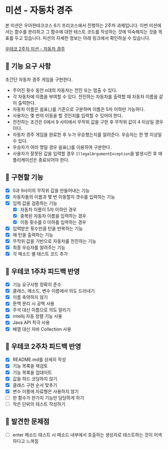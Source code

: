 # 미션 - 자동차 경주

본 미션은 우아한테크코스 6기 프리코스에서 진행하는 2주차 과제입니다.
이번 미션에서는 함수를 분리하고 그 함수에 대한 테스트 코드를 작성하는 것에 익숙해지는 것을 목표를 두고 있습니다. 
미션의 자세한 정보는 아래 링크에서 확인하실 수 있습니다.

[우테코 2주차 미션 - 자동차 경주](https://github.com/woowacourse-precourse/java-racingcar-6)

## 🚀 기능 요구 사항

초간단 자동차 경주 게임을 구현한다.

- 주어진 횟수 동안 n대의 자동차는 전진 또는 멈출 수 있다.
- 각 자동차에 이름을 부여할 수 있다. 전진하는 자동차를 출력할 때 자동차 이름을 같이 출력한다.
- 자동차 이름은 쉼표(,)를 기준으로 구분하며 이름은 5자 이하만 가능하다.
- 사용자는 몇 번의 이동을 할 것인지를 입력할 수 있어야 한다.
- 전진하는 조건은 0에서 9 사이에서 무작위 값을 구한 후 무작위 값이 4 이상일 경우이다.
- 자동차 경주 게임을 완료한 후 누가 우승했는지를 알려준다. 우승자는 한 명 이상일 수 있다.
- 우승자가 여러 명일 경우 쉼표(,)를 이용하여 구분한다.
- 사용자가 잘못된 값을 입력할 경우 `IllegalArgumentException`을 발생시킨 후 애플리케이션은 종료되어야 한다.

## 🎯 구현할 기능

- [X] 0과 9사이의 무작위 값을 만들어내는 기능
- [X] 자동차들의 이름과 몇 번 이동할지 갯수를 입력하는 기능
- [X] 입력 값을 검증하는 기능
  - [X] 자동차 이름이 5자 이하인 경우
  - [X] 중복된 자동차 이름을 입력하는 경우
  - [X] 이동 횟수를 0 이하를 입력하는 경우
- [X] 입력받은 횟수만큼 턴을 반복하는 기능
- [X] 매 턴을 출력하는 기능
- [X] 무작위 값을 기반으로 자동차를 전진하는 기능
- [X] 최종 우승자를 알려주는 기능
- [X] 각 메소드 별 테스트 코드 추가 

## 📮 우테코 1주차 피드백 반영

- [X] 기능 요구사항 정확히 준수
- [X] 클래스, 메소드, 변수 이름에서 의도 드러내기
- [X] 이름 축약하지 않기
- [X] 문맥 분리 시 공백 사용
- [X] 주석 대신 이름으로 의도 알리기
- [X] intellij 자동 정렬 기능 사용
- [X] Java API 적극 사용
- [X] 배열 대신 자바 Collection 사용

## 📮 우테코 2주차 피드백 반영

- [X] README.md를 상세히 작성
- [X] 기능 목록을 재검토
- [X] 기능 목록을 업데이트
- [X] 값을 하드 코딩하지 않기
- [X] 클래스 구현 순서 맞추기
- [X] 변수 이름에 자료형은 사용하지 않기
- [ ] 한 함수가 한가지 기능만 담당하게 하기
- [ ] 작은 단위의 테스트 작성하기

## 🚨 발견한 문제점
- [ ] enter 메소드 테스트 시 메소드 내부에서 호출하는 생성자로 테스트하는 것이 어색하다고 느껴짐 